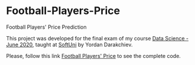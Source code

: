 # Football-Players-Price
Football Players' Price Prediction

This project was developed for the final exam of my course [Data Science - June 2020](https://softuni.bg/trainings/2779/data-science-june-2020), taught at [SoftUni](https://softuni.bg/) by Yordan Darakchiev.


Please, follow this link [Football Players' Price](https://nbviewer.jupyter.org/github/mibarar/Football-Players-Price/blob/main/DataScience_Project_git.ipynb) to see the complete code.
